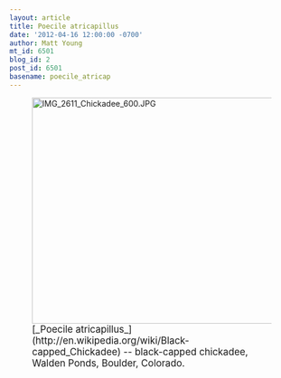 ```yaml
---
layout: article
title: Poecile atricapillus
date: '2012-04-16 12:00:00 -0700'
author: Matt Young
mt_id: 6501
blog_id: 2
post_id: 6501
basename: poecile_atricap
---
```

<figure>
<img src="{{ site.baseurl }}/uploads/2012/IMG_2611_Chickadee_600.JPG" alt="IMG_2611_Chickadee_600.JPG" width="600" height="400" />
<figcaption markdown="span">
<big>[_Poecile atricapillus_](http://en.wikipedia.org/wiki/Black-capped_Chickadee) -- black-capped chickadee, Walden Ponds, Boulder, Colorado.</big>

</figcaption>
</figure>
